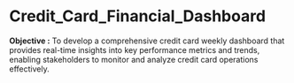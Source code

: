 # Credit_Card_Financial_Dashboard

**Objective :**
    To develop a comprehensive credit card weekly dashboard that provides real-time insights into key performance metrics and trends, enabling stakeholders to monitor and analyze credit card operations effectively.
